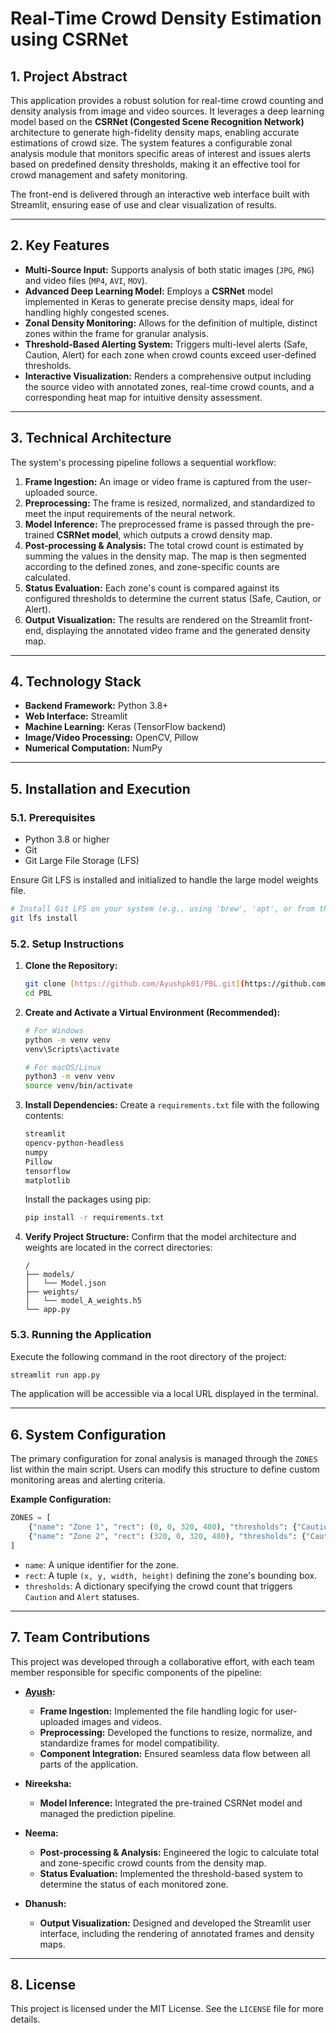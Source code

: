 # Real-Time Crowd Density Estimation using CSRNet

## 1. Project Abstract

This application provides a robust solution for real-time crowd counting and density analysis from image and video sources. It leverages a deep learning model based on the **CSRNet (Congested Scene Recognition Network)** architecture to generate high-fidelity density maps, enabling accurate estimations of crowd size. The system features a configurable zonal analysis module that monitors specific areas of interest and issues alerts based on predefined density thresholds, making it an effective tool for crowd management and safety monitoring.

The front-end is delivered through an interactive web interface built with Streamlit, ensuring ease of use and clear visualization of results.

***

## 2. Key Features

-   **Multi-Source Input:** Supports analysis of both static images (`JPG`, `PNG`) and video files (`MP4`, `AVI`, `MOV`).
-   **Advanced Deep Learning Model:** Employs a **CSRNet** model implemented in Keras to generate precise density maps, ideal for handling highly congested scenes.
-   **Zonal Density Monitoring:** Allows for the definition of multiple, distinct zones within the frame for granular analysis.
-   **Threshold-Based Alerting System:** Triggers multi-level alerts (Safe, Caution, Alert) for each zone when crowd counts exceed user-defined thresholds.
-   **Interactive Visualization:** Renders a comprehensive output including the source video with annotated zones, real-time crowd counts, and a corresponding heat map for intuitive density assessment.

***

## 3. Technical Architecture

The system's processing pipeline follows a sequential workflow:

1.  **Frame Ingestion:** An image or video frame is captured from the user-uploaded source.
2.  **Preprocessing:** The frame is resized, normalized, and standardized to meet the input requirements of the neural network.
3.  **Model Inference:** The preprocessed frame is passed through the pre-trained **CSRNet model**, which outputs a crowd density map.
4.  **Post-processing & Analysis:** The total crowd count is estimated by summing the values in the density map. The map is then segmented according to the defined zones, and zone-specific counts are calculated.
5.  **Status Evaluation:** Each zone's count is compared against its configured thresholds to determine the current status (Safe, Caution, or Alert).
6.  **Output Visualization:** The results are rendered on the Streamlit front-end, displaying the annotated video frame and the generated density map.

***

## 4. Technology Stack

-   **Backend Framework:** Python 3.8+
-   **Web Interface:** Streamlit
-   **Machine Learning:** Keras (TensorFlow backend)
-   **Image/Video Processing:** OpenCV, Pillow
-   **Numerical Computation:** NumPy

***

## 5. Installation and Execution

### 5.1. Prerequisites

-   Python 3.8 or higher
-   Git
-   Git Large File Storage (LFS)

Ensure Git LFS is installed and initialized to handle the large model weights file.
```bash
# Install Git LFS on your system (e.g., using 'brew', 'apt', or from the official website)
git lfs install
```

### 5.2. Setup Instructions

1.  **Clone the Repository:**
    ```bash
    git clone [https://github.com/Ayushpk01/PBL.git](https://github.com/Ayushpk01/PBL.git)
    cd PBL
    ```

2.  **Create and Activate a Virtual Environment (Recommended):**
    ```bash
    # For Windows
    python -m venv venv
    venv\Scripts\activate

    # For macOS/Linux
    python3 -m venv venv
    source venv/bin/activate
    ```

3.  **Install Dependencies:**
    Create a `requirements.txt` file with the following contents:
    ```txt
    streamlit
    opencv-python-headless
    numpy
    Pillow
    tensorflow
    matplotlib
    ```
    Install the packages using pip:
    ```bash
    pip install -r requirements.txt
    ```

4.  **Verify Project Structure:**
    Confirm that the model architecture and weights are located in the correct directories:
    ```
    /
    ├── models/
    │   └── Model.json
    ├── weights/
    │   └── model_A_weights.h5
    └── app.py
    ```

### 5.3. Running the Application

Execute the following command in the root directory of the project:
```bash
streamlit run app.py
```
The application will be accessible via a local URL displayed in the terminal.

***

## 6. System Configuration

The primary configuration for zonal analysis is managed through the `ZONES` list within the main script. Users can modify this structure to define custom monitoring areas and alerting criteria.

**Example Configuration:**
```python
ZONES = [
    {"name": "Zone 1", "rect": (0, 0, 320, 480), "thresholds": {"Caution": 10, "Alert": 20}},
    {"name": "Zone 2", "rect": (320, 0, 320, 480), "thresholds": {"Caution": 15, "Alert": 25}},
]
```
-   `name`: A unique identifier for the zone.
-   `rect`: A tuple `(x, y, width, height)` defining the zone's bounding box.
-   `thresholds`: A dictionary specifying the crowd count that triggers `Caution` and `Alert` statuses.

***

## 7. Team Contributions

This project was developed through a collaborative effort, with each team member responsible for specific components of the pipeline:

-   **[Ayush](https://github.com/Ayushpk01):**
    -   **Frame Ingestion:** Implemented the file handling logic for user-uploaded images and videos.
    -   **Preprocessing:** Developed the functions to resize, normalize, and standardize frames for model compatibility.
    -   **Component Integration:** Ensured seamless data flow between all parts of the application.

-   **Nireeksha:**
    -   **Model Inference:** Integrated the pre-trained CSRNet model and managed the prediction pipeline.

-   **Neema:**
    -   **Post-processing & Analysis:** Engineered the logic to calculate total and zone-specific crowd counts from the density map.
    -   **Status Evaluation:** Implemented the threshold-based system to determine the status of each monitored zone.

-   **Dhanush:**
    -   **Output Visualization:** Designed and developed the Streamlit user interface, including the rendering of annotated frames and density maps.

***

## 8. License

This project is licensed under the MIT License. See the `LICENSE` file for more details.

